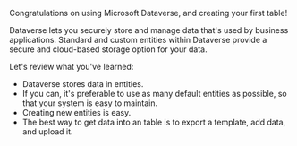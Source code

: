 Congratulations on using Microsoft Dataverse, and creating your first table! 

Dataverse lets you securely store and manage data that's used by business applications. Standard and custom entities within Dataverse provide a secure and cloud-based storage option for your data.

Let's review what you've learned:
- Dataverse stores data in entities. 
- If you can, it's preferable to use as many default entities as possible, so that your system is easy to maintain.
- Creating new entities is easy.
- The best way to get data into an table is to export a template, add data, and upload it. 
